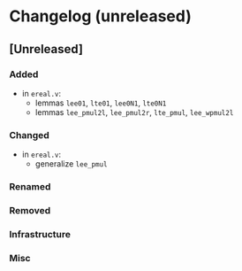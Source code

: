 # Changelog (unreleased)

## [Unreleased]

### Added

- in `ereal.v`:
  + lemmas `lee01`, `lte01`, `lee0N1`, `lte0N1`
  + lemmas `lee_pmul2l`, `lee_pmul2r`, `lte_pmul`, `lee_wpmul2l`

### Changed

- in `ereal.v`:
  + generalize `lee_pmul`

### Renamed

### Removed

### Infrastructure

### Misc
